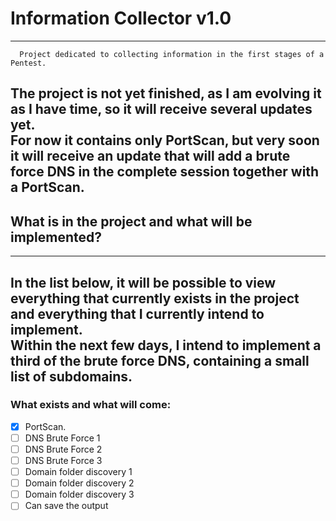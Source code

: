 # Information Collector v1.0
***
      Project dedicated to collecting information in the first stages of a Pentest.
   The project is not yet finished, as I am evolving it as I have time, so it will receive several updates yet.<br />
      For now it contains only PortScan, but very soon it will receive an update that will add a brute force DNS in the complete session together with a PortScan.
---
## What is in the project and what will be implemented?
***
 In the list below, it will be possible to view everything that currently exists in the project and everything that I currently intend to implement.<br />
 Within the next few days, I intend to implement a third of the brute force DNS, containing a small list of subdomains.<br />
---
### What exists and what will come:

 - [x] PortScan.<br />
 - [ ] DNS Brute Force 1<br />
 - [ ] DNS Brute Force 2<br />
 - [ ] DNS Brute Force 3<br />
 - [ ] Domain folder discovery 1<br />
 - [ ] Domain folder discovery 2<br />
 - [ ] Domain folder discovery 3<br />
 - [ ] Can save the output<br />